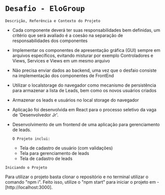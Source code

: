 # `Desafio - EloGroup`

 `Descrição, Referência e Contexto do Projeto`

- Cada componente deverá ter suas responsabilidades bem definidas, um critério que será avaliado é a
coesão na separação de responsabilidades dos componentes

- Implementar os componentes de apresentação gráfica (GUI) sempre em arquivos específicos, evitando
misturar por exemplo Controladores e Views, Services e Views em um mesmo arquivo

- Não precisa enviar dados ao backend, uma vez que o desfaio consiste na implementação dos
componentes de FrontEnd

- Utilizar o localstorage do navegador como mecanismo de persistência para armazenar a lista de Leads,
bem como os novos usuários criados

- Armazenar os leads e usuários no local storage do navegador

- Aplicação foi desenvolvida em React para o processo seletivo da vaga de 'Desenvolvedor Jr'.

- Desenvolvimento de um frontend de uma aplicação para gerenciamento de leads. 
  
  `O Projeto inclui:` 

   - Tela de cadastro de usuário (com validações)
   - Tela para gerenciamento de leads
   - Tela de cadastro de leads
  
 `Iniciando o Projeto`

Para utilizar o projeto basta clonar o repositório e no terminal utilizar o comando "npm i". 
Feito isso, utilize o "npm start" para iniciar o projeto em - [http://localhost:3000].

